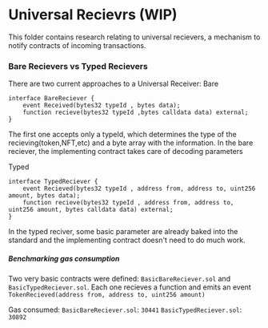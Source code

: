 # Universal Recievrs (WIP)

This folder contains research relating to universal recievers, a mechanism to notify contracts of incoming transactions.

### Bare Recievers vs Typed Recievers
There are two current approaches to a Universal Receiver:
Bare
```
interface BareReciever {
    event Received(bytes32 typeId , bytes data);
    function recieve(bytes32 typeId ,bytes calldata data) external;
}
```
The first one accepts only a typeId, which determines the type of the recieving(token,NFT,etc) and a byte array with the information. In the bare reciever, the implementing contract takes care of decoding parameters

Typed
```
interface TypedReciever {
    event Recieved(bytes32 typeId , address from, address to, uint256 amount, bytes data);
    function recieve(bytes32 typeId , address from, address to, uint256 amount, bytes calldata data) external;
}
```  
In the typed reciver, some basic parameter are already baked into the standard and the implementing contract doesn't need to do much work.

##### Benchmarking gas consumption

Two very basic contracts were defined: `BasicBareReciever.sol` and `BasicTypedReciever.sol`. Each one recieves a function and emits an event `TokenRecieved(address from, address to, uint256 amount)`

Gas consumed:
`BasicBareReciever.sol`: `30441`
`BasicTypedReciever.sol`: `30892`